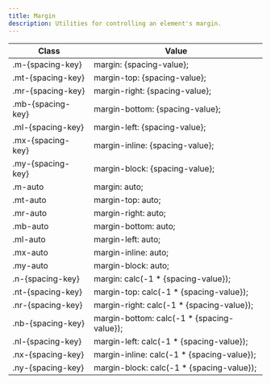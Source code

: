 ```yaml
---
title: Margin
description: Utilities for controlling an element's margin.
---
```

<div>
	<table-helper property="spacers" title="Spacing & Spacing-dynamic" class="mb-lg"></table-helper>
    <div class="max-h-288 overflow-y-auto mb-32">
		<table class="vv-table">
			<thead class="sticky z-sticky top-0 bg-surface-1">
				<tr>
					<th>
						Class
					</th>
					<th>
						Value
					</th>
				</tr>
			</thead>
			<tbody class="align-baseline">
				<tr>
					<td translate="no" class="font-mono text-accent whitespace-nowrap">
						.m-{spacing-key}
					</td>
					<td translate="no" class="font-mono text-info whitespace-nowrap">
						margin: {spacing-value};
					</td>
				</tr>
				<tr>
					<td translate="no" class="font-mono text-accent whitespace-nowrap">
						.mt-{spacing-key}
					</td>
					<td translate="no" class="font-mono text-info whitespace-nowrap">
						margin-top: {spacing-value};
					</td>
				</tr>
				<tr>
					<td translate="no" class="font-mono text-accent whitespace-nowrap">
						.mr-{spacing-key}
					</td>
					<td translate="no" class="font-mono text-info whitespace-nowrap">
						margin-right: {spacing-value};
					</td>
				</tr>
				<tr>
					<td translate="no" class="font-mono text-accent whitespace-nowrap">
						.mb-{spacing-key}
					</td>
					<td translate="no" class="font-mono text-info whitespace-nowrap">
						margin-bottom: {spacing-value};
					</td>
				</tr>
				<tr>
					<td translate="no" class="font-mono text-accent whitespace-nowrap">
						.ml-{spacing-key}
					</td>
					<td translate="no" class="font-mono text-info whitespace-nowrap">
						margin-left: {spacing-value};
					</td>
				</tr>
				<tr>
					<td translate="no" class="font-mono text-accent whitespace-nowrap">
						.mx-{spacing-key}
					</td>
					<td translate="no" class="font-mono text-info whitespace-nowrap">
						margin-inline: {spacing-value};
					</td>
				</tr>
				<tr>
					<td translate="no" class="font-mono text-accent whitespace-nowrap">
						.my-{spacing-key}
					</td>
					<td translate="no" class="font-mono text-info whitespace-nowrap">
						margin-block: {spacing-value};
					</td>
				</tr>
				<tr>
					<td translate="no" class="font-mono text-accent whitespace-nowrap">
						.m-auto
					</td>
					<td translate="no" class="font-mono text-info whitespace-nowrap">
						margin: auto;
					</td>
				</tr>
				<tr>
					<td translate="no" class="font-mono text-accent whitespace-nowrap">
						.mt-auto
					</td>
					<td translate="no" class="font-mono text-info whitespace-nowrap">
						margin-top: auto;
					</td>
				</tr>
				<tr>
					<td translate="no" class="font-mono text-accent whitespace-nowrap">
						.mr-auto
					</td>
					<td translate="no" class="font-mono text-info whitespace-nowrap">
						margin-right: auto;
					</td>
				</tr>
				<tr>
					<td translate="no" class="font-mono text-accent whitespace-nowrap">
						.mb-auto
					</td>
					<td translate="no" class="font-mono text-info whitespace-nowrap">
						margin-bottom: auto;
					</td>
				</tr>
				<tr>
					<td translate="no" class="font-mono text-accent whitespace-nowrap">
						.ml-auto
					</td>
					<td translate="no" class="font-mono text-info whitespace-nowrap">
						margin-left: auto;
					</td>
				</tr>
				<tr>
					<td translate="no" class="font-mono text-accent whitespace-nowrap">
						.mx-auto
					</td>
					<td translate="no" class="font-mono text-info whitespace-nowrap">
						margin-inline: auto;
					</td>
				</tr>
				<tr>
					<td translate="no" class="font-mono text-accent whitespace-nowrap">
						.my-auto
					</td>
					<td translate="no" class="font-mono text-info whitespace-nowrap">
						margin-block: auto;
					</td>
				</tr>
				<tr>
					<td translate="no" class="font-mono text-accent whitespace-nowrap">
						.n-{spacing-key}
					</td>
					<td translate="no" class="font-mono text-info whitespace-nowrap">
						margin: calc(-1 * {spacing-value});
					</td>
				</tr>
				<tr>
					<td translate="no" class="font-mono text-accent whitespace-nowrap">
						.nt-{spacing-key}
					</td>
					<td translate="no" class="font-mono text-info whitespace-nowrap">
						margin-top: calc(-1 * {spacing-value});
					</td>
				</tr>
				<tr>
					<td translate="no" class="font-mono text-accent whitespace-nowrap">
						.nr-{spacing-key}
					</td>
					<td translate="no" class="font-mono text-info whitespace-nowrap">
						margin-right: calc(-1 * {spacing-value});
					</td>
				</tr>
				<tr>
					<td translate="no" class="font-mono text-accent whitespace-nowrap">
						.nb-{spacing-key}
					</td>
					<td translate="no" class="font-mono text-info whitespace-nowrap">
						margin-bottom: calc(-1 * {spacing-value});
					</td>
				</tr>
				<tr>
					<td translate="no" class="font-mono text-accent whitespace-nowrap">
						.nl-{spacing-key}
					</td>
					<td translate="no" class="font-mono text-info whitespace-nowrap">
						margin-left: calc(-1 * {spacing-value});
					</td>
				</tr>
				<tr>
					<td translate="no" class="font-mono text-accent whitespace-nowrap">
						.nx-{spacing-key}
					</td>
					<td translate="no" class="font-mono text-info whitespace-nowrap">
						margin-inline: calc(-1 * {spacing-value});
					</td>
				</tr>
				<tr>
					<td translate="no" class="font-mono text-accent whitespace-nowrap">
						.ny-{spacing-key}
					</td>
					<td translate="no" class="font-mono text-info whitespace-nowrap">
						margin-block: calc(-1 * {spacing-value});
					</td>
				</tr>
			</tbody>
		</table>
	</div>
</div>